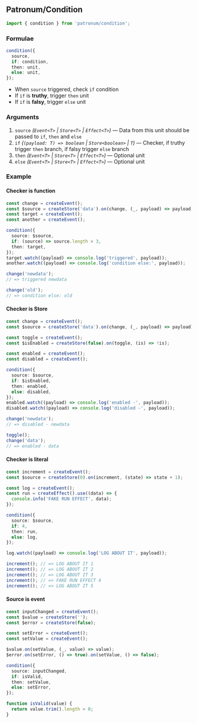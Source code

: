 ## Patronum/Condition

```ts
import { condition } from 'patronum/condition';
```

### Formulae

```ts
condition({
  source,
  if: condition,
  then: unit,
  else: unit,
});
```

- When `source` triggered, check `if` condition
- If `if` is **truthy**, trigger `then` unit
- If `if` is **falsy**, trigger `else` unit

### Arguments

1. `source` _(`Event<T>` | `Store<T>` | `Effect<T>`)_ — Data from this unit should be passed to `if`, `then` and `else`
1. `if` _(`(payload: T) => boolean` | `Store<boolean>` | `T`)_ — Checker, if truthy trigger `then` branch, if falsy trigger `else` branch
1. `then` _(`Event<T>` | `Store<T>` | `Effect<T>`)_ — Optional unit
1. `else` _(`Event<T>` | `Store<T>` | `Effect<T>`)_ — Optional unit

### Example

#### Checker is function

```ts
const change = createEvent();
const $source = createStore('data').on(change, (_, payload) => payload);
const target = createEvent();
const another = createEvent();

condition({
  source: $source,
  if: (source) => source.length > 3,
  then: target,
});
target.watch((payload) => console.log('triggered', payload));
another.watch((payload) => console.log('condition else:', payload));

change('newdata');
// => triggered newdata

change('old');
// => condition else: old
```

#### Checker is Store

```ts
const change = createEvent();
const $source = createStore('data').on(change, (_, payload) => payload);

const toggle = createEvent();
const $isEnabled = createStore(false).on(toggle, (is) => !is);

const enabled = createEvent();
const disabled = createEvent();

condition({
  source: $source,
  if: $isEnabled,
  then: enabled,
  else: disabled,
});
enabled.watch((payload) => console.log('enabled -', payload));
disabled.watch((payload) => console.log('disabled -', payload));

change('newdata');
// => disabled - newdata

toggle();
change('data');
// => enabled - data
```

#### Checker is literal

```ts
const increment = createEvent();
const $source = createStore(0).on(increment, (state) => state + 1);

const log = createEvent();
const run = createEffect().use((data) => {
  console.info('FAKE RUN EFFECT', data);
});

condition({
  source: $source,
  if: 4,
  then: run,
  else: log,
});

log.watch((payload) => console.log('LOG ABOUT IT', payload));

increment(); // => LOG ABOUT IT 1
increment(); // => LOG ABOUT IT 2
increment(); // => LOG ABOUT IT 3
increment(); // => FAKE RUN EFFECT 4
increment(); // => LOG ABOUT IT 5
```

#### Source is event

```ts
const inputChanged = createEvent();
const $value = createStore('');
const $error = createStore(false);

const setError = createEvent();
const setValue = createEvent();

$value.on(setValue, (_, value) => value);
$error.on(setError, () => true).on(setValue, () => false);

condition({
  source: inputChanged,
  if: isValid,
  then: setValue,
  else: setError,
});

function isValid(value) {
  return value.trim().length > 0;
}
```
